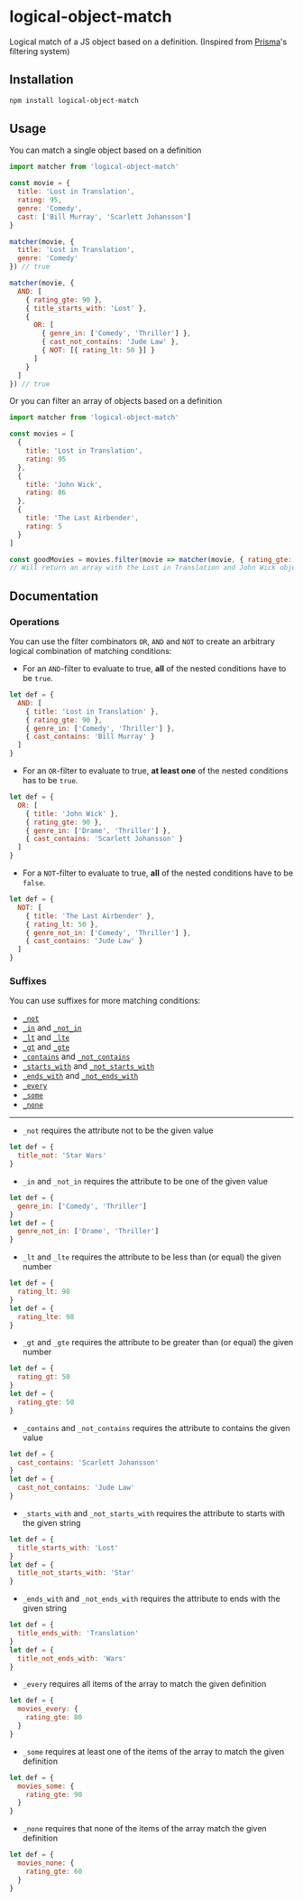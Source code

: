 # logical-object-match

Logical match of a JS object based on a definition. (Inspired from [Prisma](https://www.prisma.io/)'s filtering system)

## Installation

```bash
npm install logical-object-match
```

## Usage

You can match a single object based on a definition

```js
import matcher from 'logical-object-match'

const movie = {
  title: 'Lost in Translation',
  rating: 95,
  genre: 'Comedy',
  cast: ['Bill Murray', 'Scarlett Johansson']
}

matcher(movie, {
  title: 'Lost in Translation',
  genre: 'Comedy'
}) // true

matcher(movie, {
  AND: [
    { rating_gte: 90 },
    { title_starts_with: 'Lost' },
    {
      OR: [
        { genre_in: ['Comedy', 'Thriller'] },
        { cast_not_contains: 'Jude Law' },
        { NOT: [{ rating_lt: 50 }] }
      ]
    }
  ]
}) // true
```

Or you can filter an array of objects based on a definition

```js
import matcher from 'logical-object-match'

const movies = [
  {
    title: 'Lost in Translation',
    rating: 95
  },
  {
    title: 'John Wick',
    rating: 86
  },
  {
    title: 'The Last Airbender',
    rating: 5
  }
]

const goodMovies = movies.filter(movie => matcher(movie, { rating_gte: 85 }))
// Will return an array with the Lost in Translation and John Wick objects
```

## Documentation

### Operations

You can use the filter combinators `OR`, `AND` and `NOT` to create an arbitrary logical combination of matching conditions:

- For an `AND`-filter to evaluate to true, **all** of the nested conditions have to be `true`.

```js
let def = {
  AND: [
    { title: 'Lost in Translation' },
    { rating_gte: 90 },
    { genre_in: ['Comedy', 'Thriller'] },
    { cast_contains: 'Bill Murray' }
  ]
}
```

- For an `OR`-filter to evaluate to true, **at least one** of the nested conditions has to be `true`.

```js
let def = {
  OR: [
    { title: 'John Wick' },
    { rating_gte: 90 },
    { genre_in: ['Drame', 'Thriller'] },
    { cast_contains: 'Scarlett Johansson' }
  ]
}
```

- For a `NOT`-filter to evaluate to true, **all** of the nested conditions have to be `false`.

```js
let def = {
  NOT: [
    { title: 'The Last Airbender' },
    { rating_lt: 50 },
    { genre_not_in: ['Comedy', 'Thriller'] },
    { cast_contains: 'Jude Law' }
  ]
}
```

### Suffixes

You can use suffixes for more matching conditions:

- [`_not`](#not)
- [`_in`](#in) and [`_not_in`](#in)
- [`_lt`](#lt) and [`_lte`](#lt)
- [`_gt`](#gt) and [`_gte`](#gt)
- [`_contains`](#contains) and [`_not_contains`](#contains)
- [`_starts_with`](#starts-with) and [`_not_starts_with`](#starts-with)
- [`_ends_with`](#ends-with) and [`_not_ends_with`](#ends-with)
- [`_every`](#every)
- [`_some`](#some)
- [`_none`](#none)

---

<a id="not"></a>

- `_not` requires the attribute not to be the given value

```js
let def = {
  title_not: 'Star Wars'
}
```

<a id="in"></a>

- `_in` and `_not_in` requires the attribute to be one of the given value

```js
let def = {
  genre_in: ['Comedy', 'Thriller']
}
let def = {
  genre_not_in: ['Drame', 'Thriller']
}
```

<a id="lt"></a>

- `_lt` and `_lte` requires the attribute to be less than (or equal) the given number

```js
let def = {
  rating_lt: 98
}
let def = {
  rating_lte: 98
}
```

<a id="gt"></a>

- `_gt` and `_gte` requires the attribute to be greater than (or equal) the given number

```js
let def = {
  rating_gt: 50
}
let def = {
  rating_gte: 50
}
```

<a id="contains"></a>

- `_contains` and `_not_contains` requires the attribute to contains the given value

```js
let def = {
  cast_contains: 'Scarlett Johansson'
}
let def = {
  cast_not_contains: 'Jude Law'
}
```

<a id="starts-with"></a>

- `_starts_with` and `_not_starts_with` requires the attribute to starts with the given string

```js
let def = {
  title_starts_with: 'Lost'
}
let def = {
  title_not_starts_with: 'Star'
}
```

<a id="ends-with"></a>

- `_ends_with` and `_not_ends_with` requires the attribute to ends with the given string

```js
let def = {
  title_ends_with: 'Translation'
}
let def = {
  title_not_ends_with: 'Wars'
}
```

<a id="every"></a>

- `_every` requires all items of the array to match the given definition

```js
let def = {
  movies_every: {
    rating_gte: 80
  }
}
```

<a id="some"></a>

- `_some` requires at least one of the items of the array to match the given definition

```js
let def = {
  movies_some: {
    rating_gte: 90
  }
}
```

<a id="none"></a>

- `_none` requires that none of the items of the array match the given definition

```js
let def = {
  movies_none: {
    rating_gte: 60
  }
}
```
